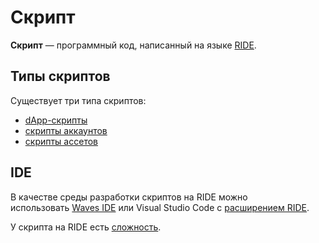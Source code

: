 # Скрипт

**Скрипт** — программный код, написанный на языке [RIDE](/ride/about-ride.md).

## Типы скриптов

Существует три типа скриптов:

* [dApp-скрипты](/ride/ride-script/dapp-script.md)
* [скрипты аккаунтов](/ride/ride-script/account-script.md)
* [скрипты ассетов](/ride/ride-script/asset-script.md)

## IDE

В качестве среды разработки скриптов на RIDE можно использовать [Waves IDE](/developer-tools/waves-ide.md) или Visual Studio Code с [расширением RIDE](https://marketplace.visualstudio.com/items?itemName=wavesplatform.waves-ride).

У скрипта на RIDE есть [сложность](/ride/ride-script-complexity.md).
